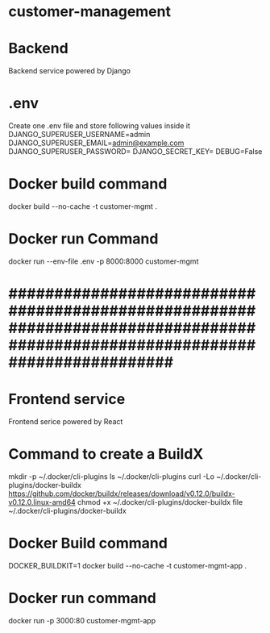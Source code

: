 # customer-management

# Backend
Backend service powered by Django 

# .env
Create one .env file and store following values inside it 
DJANGO_SUPERUSER_USERNAME=admin
DJANGO_SUPERUSER_EMAIL=admin@example.com
DJANGO_SUPERUSER_PASSWORD=<yourpassword>
DJANGO_SECRET_KEY=<yourkey>
DEBUG=False

# Docker build command
 docker build --no-cache -t customer-mgmt .

# Docker run Command
docker run --env-file .env -p 8000:8000 customer-mgmt

# ############################################################################################################################## #

# Frontend service
Frontend serice powered by React

# Command to create a BuildX
mkdir -p ~/.docker/cli-plugins
ls ~/.docker/cli-plugins
curl -Lo ~/.docker/cli-plugins/docker-buildx https://github.com/docker/buildx/releases/download/v0.12.0/buildx-v0.12.0.linux-amd64
chmod +x ~/.docker/cli-plugins/docker-buildx
file ~/.docker/cli-plugins/docker-buildx

# Docker Build command 
DOCKER_BUILDKIT=1 docker build --no-cache -t customer-mgmt-app .

# Docker run command
docker run -p 3000:80 customer-mgmt-app
